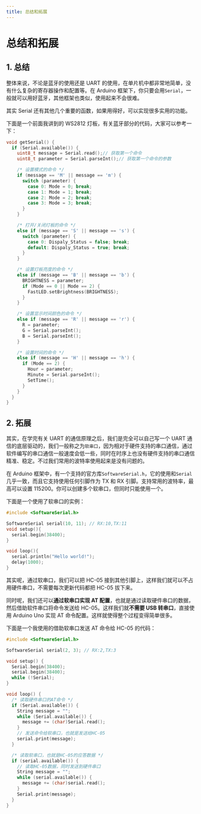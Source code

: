 ```yaml
---
title: 总结和拓展
---
```


# 总结和拓展

## 1. 总结

整体来说，不论是蓝牙的使用还是 UART 的使用，在单片机中都非常地简单，没有什么复杂的寄存器操作和配置等。在 Arduino 框架下，你只要会用`Serial`，一般就可以用好蓝牙，其他框架也类似，使用起来不会很难。

其实 Serial 还有其他几个重要的函数，如果用得好，可以实现很多实用的功能。

下面是一个前面我讲到的 WS2812 灯板，有关蓝牙部分的代码，大家可以参考一下：

```cpp
void getSerial() {
  if (Serial.available()) {
    uint8_t message = Serial.read();// 获取第一个命令
    uint8_t parameter = Serial.parseInt();// 获取第一个命令的参数

    /* 设置模式的命令 */
    if (message == 'M' || message == 'm') {
      switch (parameter) {
        case 0: Mode = 0; break;
        case 1: Mode = 1; break;
        case 2: Mode = 2; break;
        case 3: Mode = 3; break;
      }
    }

    /* 打开/关闭灯板的命令 */
    else if (message == 'S' || message == 's') {
      switch (parameter) {
        case 0: Dispaly_Status = false; break;
        default: Dispaly_Status = true; break;
      }
    }

    /* 设置灯板亮度的命令 */
    else if (message == 'B' || message == 'b') {
      BRIGHTNESS = parameter;
      if (Mode == 0 || Mode == 2) {
        FastLED.setBrightness(BRIGHTNESS);
      }
    }

    /* 设置显示时间颜色的命令 */
    else if (message == 'R' || message == 'r') {
      R = parameter;
      G = Serial.parseInt();
      B = Serial.parseInt();
    }

    /* 设置时间的命令 */
    else if (message == 'H' || message == 'h') {
      if (Mode == 2) {
        Hour = parameter;
        Minute = Serial.parseInt();
        SetTime();
      }
    }
  }
}
```

## 2. 拓展

其实，在学完有关 UART 的通信原理之后，我们是完全可以自己写一个 UART 通信的底层驱动的，我们一般称之为`软串口`，因为相对于硬件支持的串口通信，通过软件编写的串口通信一般速度会低一些，同时在时序上也没有硬件支持的串口通信精准、稳定。不过我们常用的波特率使用起来是没有问题的。

在 Arduino 框架中，有一个支持的官方库`SoftwareSerial.h`，它的使用和`Serial`几乎一致，而且它支持使用任何引脚作为 TX 和 RX 引脚。支持常用的波特率，最高可以设置 115200。你可以创建多个软串口，但同时只能使用一个。

下面是一个使用了软串口的实例：

```cpp
#include <SoftwareSerial.h>

SoftwareSerial serial(10, 11); // RX:10,TX:11
void setup(){
  serial.begin(38400);
}

void loop(){
  serial.println("Hello world!");
  delay(1000);
}
```

其实呢，通过软串口，我们可以把 HC-05 接到其他引脚上，这样我们就可以不占用硬件串口，不需要每次更新代码都把 HC-05 拔下来。

同时呢，我们还可以**通过软串口实现 AT 配置**，也就是通过读取硬件串口的数据，然后借助软件串口将命令发送给 HC-05。这样我们就**不需要 USB 转串口**，直接使用 Arduino Uno 实现 AT 命令配置。这样就使得整个过程变得简单很多。

下面是一个我使用的借助软串口发送 AT 命令给 HC-05 的代码：

```cpp
#include <SoftwareSerial.h>

SoftwareSerial serial(2, 3); // RX:2,TX:3

void setup() {
  Serial.begin(38400);
  serial.begin(38400);
  while (!Serial);
}

void loop() {
  /* 读取硬件串口的AT命令 */
  if (Serial.available()) {
    String message = "";
    while (Serial.available()) {
      message += (char)Serial.read();
    }
    // 发送命令给软串口，也就是发送给HC-05
    serial.print(message);
  }

  /* 读取软串口，也就是HC-05的应答数据 */
  if (serial.available()) {
    // 读取HC-05数据，同时发送到硬件串口
    String message = "";
    while (serial.available()) {
      message += (char)serial.read();
    }
    Serial.print(message);
  }
}
```
